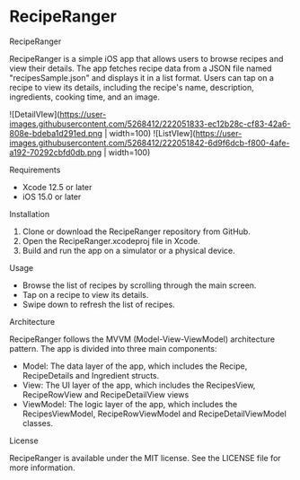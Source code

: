 # RecipeRanger

RecipeRanger

RecipeRanger is a simple iOS app that allows users to browse recipes and view their details. The app fetches recipe data from a JSON file named "recipesSample.json" and displays it in a list format. Users can tap on a recipe to view its details, including the recipe's name, description, ingredients, cooking time, and an image.

![DetailVIew](https://user-images.githubusercontent.com/5268412/222051833-ec12b28c-cf83-42a6-808e-bdeba1d291ed.png | width=100)
![ListVIew](https://user-images.githubusercontent.com/5268412/222051842-6d9f6dcb-f800-4afe-a192-70292cbfd0db.png | width=100)


Requirements

* Xcode 12.5 or later
* iOS 15.0 or later

Installation

1. Clone or download the RecipeRanger repository from GitHub.
2. Open the RecipeRanger.xcodeproj file in Xcode.
3. Build and run the app on a simulator or a physical device.

Usage

* Browse the list of recipes by scrolling through the main screen.
* Tap on a recipe to view its details.
* Swipe down to refresh the list of recipes.

Architecture

RecipeRanger follows the MVVM (Model-View-ViewModel) architecture pattern. The app is divided into three main components:
* Model: The data layer of the app, which includes the Recipe, RecipeDetails and Ingredient structs.
* View: The UI layer of the app, which includes the RecipesView, RecipeRowView and RecipeDetailView views
* ViewModel: The logic layer of the app, which includes the RecipesViewModel, RecipeRowViewModel and RecipeDetailViewModel classes.

License

RecipeRanger is available under the MIT license. See the LICENSE file for more information.
